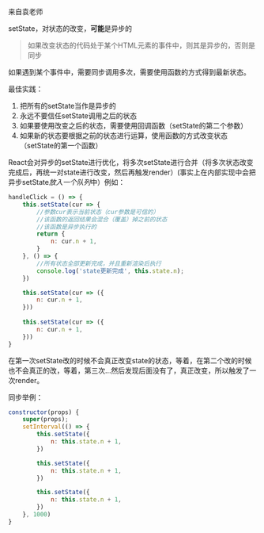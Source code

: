 来自袁老师

setState，对状态的改变，**可能**是异步的

> 如果改变状态的代码处于某个HTML元素的事件中，则其是异步的，否则是同步

如果遇到某个事件中，需要同步调用多次，需要使用函数的方式得到最新状态。

最佳实践：
1. 把所有的setState当作是异步的
2. 永远不要信任setState调用之后的状态
3. 如果要使用改变之后的状态，需要使用回调函数（setState的第二个参数）
4. 如果新的状态要根据之前的状态进行运算，使用函数的方式改变状态（setState的第一个函数）


React会对异步的setState进行优化，将多次setState进行合并（将多次状态改变完成后，再统一对state进行改变，然后再触发render）(事实上在内部实现中会把异步setState*放入一个队列*中）例如：
```jsx
handleClick = () => {
	this.setState(cur => {
		//参数cur表示当前状态（cur参数是可信的）
		//该函数的返回结果会混合（覆盖）掉之前的状态
		//该函数是异步执行的
		return {
			n: cur.n + 1,
		}
	}, () => {
		//所有状态全部更新完成，并且重新渲染后执行
		console.log('state更新完成', this.state.n);
	})

	this.setState(cur => ({
		n: cur.n + 1,
	}))
	
	this.setState(cur => ({
		n: cur.n + 1,
	}))
}
```
在第一次setState改的时候不会真正改变state的状态，等着，在第二个改的时候也不会真正的改，等着，第三次...然后发现后面没有了，真正改变，所以触发了一次render。


同步举例：
```jsx
constructor(props) {
	super(props);
	setInterval(() => {
		this.setState({
			n: this.state.n + 1,
		})

		this.setState({
			n: this.state.n + 1,
		})

		this.setState({
			n: this.state.n + 1,
		})
	}, 1000)
}
```